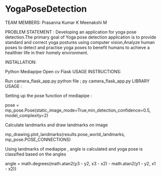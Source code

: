 # YogaPoseDetection
TEAM MEMBERS:
Prasanna Kumar K
Meenakshi M

PROBLEM STATEMENT : Developing an application for yoga pose detection.The primary goal of Yoga pose detection application is to provide standard and correct yoga postures using computer vision,Analyze human poses to detect and practise yoga poses to benefit humans to achieve a healthier life in their homely environment.

INSTALLATION:

Python
Mediapipe
Open cv
Flask
USAGE INSTRUCTIONS:

Run camera_flask_app.py python file ; py camera_flask_app.py
LIBRARY USAGE :

Setting up the pose function of mediapipe :

pose = mp_pose.Pose(static_image_mode=True,min_detection_confidence=0.5, model_complexity=2)

Calculate landmarks and draw landmarks on image

mp_drawing.plot_landmarks(results.pose_world_landmarks, mp_pose.POSE_CONNECTIONS)

Using landmarks of mediapipe , angle is calculated and yoga pose is classified based on the angles

angle = math.degrees(math.atan2(y3 - y2, x3 - x2) - math.atan2(y1 - y2, x1 - x2))
